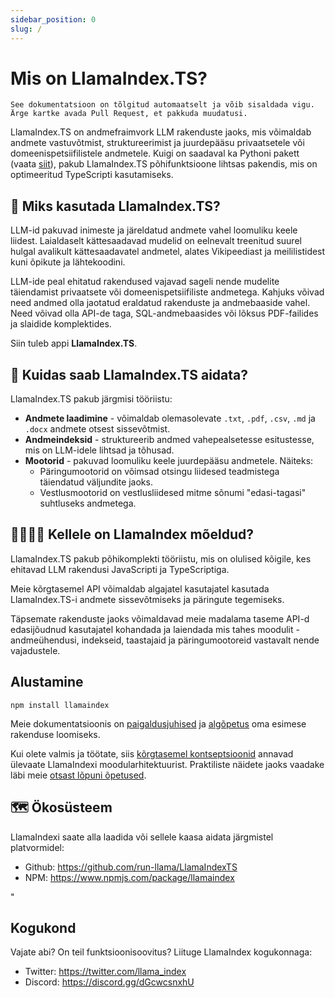 ```yaml
---
sidebar_position: 0
slug: /
---
```


# Mis on LlamaIndex.TS?

`See dokumentatsioon on tõlgitud automaatselt ja võib sisaldada vigu. Ärge kartke avada Pull Request, et pakkuda muudatusi.`

LlamaIndex.TS on andmefraimvork LLM rakenduste jaoks, mis võimaldab andmete vastuvõtmist, struktureerimist ja juurdepääsu privaatsetele või domeenispetsiifilistele andmetele. Kuigi on saadaval ka Pythoni pakett (vaata [siit](https://docs.llamaindex.ai/en/stable/)), pakub LlamaIndex.TS põhifunktsioone lihtsas pakendis, mis on optimeeritud TypeScripti kasutamiseks.

## 🚀 Miks kasutada LlamaIndex.TS?

LLM-id pakuvad inimeste ja järeldatud andmete vahel loomuliku keele liidest. Laialdaselt kättesaadavad mudelid on eelnevalt treenitud suurel hulgal avalikult kättesaadavatel andmetel, alates Vikipeediast ja meililistidest kuni õpikute ja lähtekoodini.

LLM-ide peal ehitatud rakendused vajavad sageli nende mudelite täiendamist privaatsete või domeenispetsiifiliste andmetega. Kahjuks võivad need andmed olla jaotatud eraldatud rakenduste ja andmebaaside vahel. Need võivad olla API-de taga, SQL-andmebaasides või lõksus PDF-failides ja slaidide komplektides.

Siin tuleb appi **LlamaIndex.TS**.

## 🦙 Kuidas saab LlamaIndex.TS aidata?

LlamaIndex.TS pakub järgmisi tööriistu:

- **Andmete laadimine** - võimaldab olemasolevate `.txt`, `.pdf`, `.csv`, `.md` ja `.docx` andmete otsest sissevõtmist.
- **Andmeindeksid** - struktureerib andmed vahepealsetesse esitustesse, mis on LLM-idele lihtsad ja tõhusad.
- **Mootorid** - pakuvad loomuliku keele juurdepääsu andmetele. Näiteks:
  - Päringumootorid on võimsad otsingu liidesed teadmistega täiendatud väljundite jaoks.
  - Vestlusmootorid on vestlusliidesed mitme sõnumi "edasi-tagasi" suhtluseks andmetega.

## 👨‍👩‍👧‍👦 Kellele on LlamaIndex mõeldud?

LlamaIndex.TS pakub põhikomplekti tööriistu, mis on olulised kõigile, kes ehitavad LLM rakendusi JavaScripti ja TypeScriptiga.

Meie kõrgtasemel API võimaldab algajatel kasutajatel kasutada LlamaIndex.TS-i andmete sissevõtmiseks ja päringute tegemiseks.

Täpsemate rakenduste jaoks võimaldavad meie madalama taseme API-d edasijõudnud kasutajatel kohandada ja laiendada mis tahes moodulit - andmeühendusi, indekseid, taastajaid ja päringumootoreid vastavalt nende vajadustele.

## Alustamine

`npm install llamaindex`

Meie dokumentatsioonis on [paigaldusjuhised](./installation.mdx) ja [algõpetus](./starter.md) oma esimese rakenduse loomiseks.

Kui olete valmis ja töötate, siis [kõrgtasemel kontseptsioonid](./getting_started/concepts.md) annavad ülevaate LlamaIndexi moodularhitektuurist. Praktiliste näidete jaoks vaadake läbi meie [otsast lõpuni õpetused](./end_to_end.md).

## 🗺️ Ökosüsteem

LlamaIndexi saate alla laadida või sellele kaasa aidata järgmistel platvormidel:

- Github: https://github.com/run-llama/LlamaIndexTS
- NPM: https://www.npmjs.com/package/llamaindex

"

## Kogukond

Vajate abi? On teil funktsioonisoovitus? Liituge LlamaIndex kogukonnaga:

- Twitter: https://twitter.com/llama_index
- Discord: https://discord.gg/dGcwcsnxhU
